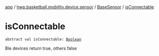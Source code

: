 [app](../../index.md) / [hwp.basketball.mobility.device.sensor](../index.md) / [BaseSensor](index.md) / [isConnectable](.)

# isConnectable

`abstract val isConnectable: `[`Boolean`](https://kotlinlang.org/api/latest/jvm/stdlib/kotlin/-boolean/index.html)

Ble devices return true, others false

